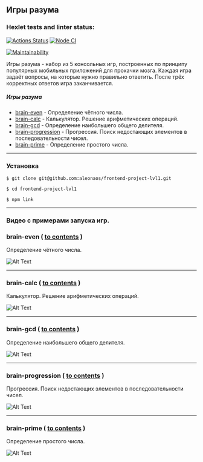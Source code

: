<a name="contents"></a>

## Игры разума
[brain-games]: https://github.com/aleonaos/frontend-project-lvl1 "Brain-games"


### Hexlet tests and linter status:
[![Actions Status](https://github.com/aleonaos/frontend-project-lvl1/workflows/hexlet-check/badge.svg)](https://github.com/aleonaos/frontend-project-lvl1/actions)
[![Node CI](https://github.com/aleonaos/frontend-project-lvl1/actions/workflows/github-actions-demo.yml/badge.svg)](https://github.com/aleonaos/frontend-project-lvl1/actions/workflows/github-actions-demo.yml)

[![Maintainability](https://api.codeclimate.com/v1/badges/a99a88d28ad37a79dbf6/maintainability)](https://codeclimate.com/github/aleonaos/frontend-project-lvl1/maintainability)

Игры разума - набор из 5 консольных игр, построенных по принципу популярных мобильных приложений для прокачки мозга.
Каждая игра задаёт вопросы, на которые нужно правильно ответить. После трёх корректных ответов игра заканчивается.

##### Игры разума
* [brain-even](#brain-even) - Определение чётного числа.
* [brain-calc](#brain-calc) - Калькулятор. Решение арифметических операций.
* [brain-gcd](#brain-gcd) - Определение наибольшего общего делителя.
* [brain-progression](#brain-progression) - Прогрессия. Поиск недостающих элементов в последовательности чисел.
* [brain-prime](#brain-prime) - Определение простого числа.

---

### Установка
```
$ git clone git@github.com:aleonaos/frontend-project-lvl1.git

$ cd frontend-project-lvl1

$ npm link
```
---

### Видео с примерами запуска игр.


### brain-even ( [to contents](#contents) ) <a name="brain-even"></a>
Определение чётного числа.

![Alt Text](https://github.com/aleonaos/frontend-project-lvl1/blob/main/src/examples/brain-even-example.gif?raw=true)

---

### brain-calc ( [to contents](#contents) ) <a name="brain-calc"></a>
Калькулятор. Решение арифметических операций.

![Alt Text](https://github.com/aleonaos/frontend-project-lvl1/blob/main/src/examples/brain-calc-example.gif?raw=true)

---

### brain-gcd ( [to contents](#contents) ) <a name="brain-gcd"></a>
Определение наибольшего общего делителя.

![Alt Text](https://github.com/aleonaos/frontend-project-lvl1/blob/main/src/examples/brain-gcd-example.gif?raw=true)

---

### brain-progression ( [to contents](#contents) ) <a name="brain-progression"></a>
Прогрессия. Поиск недостающих элементов в последовательности чисел.

![Alt Text](https://github.com/aleonaos/frontend-project-lvl1/blob/main/src/examples/brain-progression-example.gif?raw=true)

---

### brain-prime ( [to contents](#contents) ) <a name="brain-prime"></a>
Определение простого числа.

![Alt Text](https://github.com/aleonaos/frontend-project-lvl1/blob/main/src/examples/brain-prime-example.gif?raw=true)

